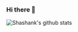### Hi there 👋

<!--
**pathakshashank17/pathakshashank17** is a ✨ _special_ ✨ repository because its `README.md` (this file) appears on your GitHub profile.

Here are some ideas to get you started:

- 🔭 I’m currently working on ...
- 🌱 I’m currently learning ...
- 👯 I’m looking to collaborate on ...
- 🤔 I’m looking for help with ...
- 💬 Ask me about ...
- 📫 How to reach me: ...
- 😄 Pronouns: ...
- ⚡ Fun fact: ...
-->
![Shashank's github stats](https://github-readme-stats.vercel.app/api?username=pathakshashank17&show_icons=true&hide_border=true&line_height=30)
